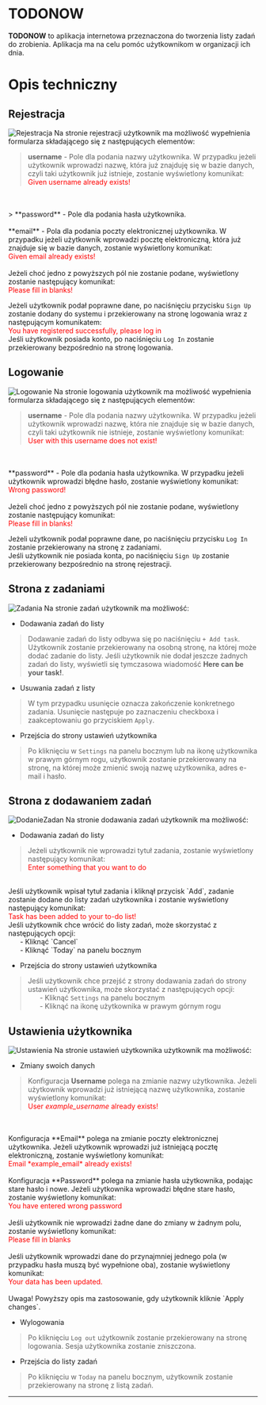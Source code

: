 # TODONOW
**TODONOW** to aplikacja internetowa przeznaczona do tworzenia listy zadań do zrobienia. Aplikacja ma na celu pomóc użytkownikom w organizacji ich dnia.

# Opis techniczny
## Rejestracja
![Rejestracja](/doc/registration.png)
Na stronie rejestracji użytkownik ma możliwość wypełnienia formularza składającego się z następujących elementów:

> **username** - Pole dla podania nazwy użytkownika. W przypadku jeżeli użytkownik wprowadzi nazwę, która już znajduję się w bazie danych, czyli taki użytkownik już istnieje, zostanie wyświetlony komunikat:<br>
<span style="color: red">Given username already exists!</span>
<br>
<br>
> **password** - Pole dla podania hasła użytkownika.
<br>
<br>
**email** - Pola dla podania poczty elektronicznej użytkownika. W przypadku jeżeli użytkownik wprowadzi pocztę elektroniczną, która już znajduje się w bazie danych, zostanie wyświetlony komunikat:<br>
<span style="color: red">Given email already exists!</span>
<br>
<br>
Jeżeli choć jedno z powyższych pól nie zostanie podane, wyświetlony zostanie następujący komunikat:<br>
<span style="color: red">Please fill in blanks!</span>

Jeżeli użytkownik podał poprawne dane, po naciśnięciu przycisku `Sign Up` zostanie dodany do systemu i przekierowany na stronę logowania wraz z następującym komunikatem:<br>
<span style="color: red">You have registered successfully, please log in</span>
<br>
Jeśli użytkownik posiada konto, po naciśnięciu `Log In` zostanie przekierowany bezpośrednio na stronę logowania.

## Logowanie
![Logowanie](/doc/login.png)
Na stronie logowania użytkownik ma możliwość wypełnienia formularza składającego się z następujących elementów:

> **username** - Pole dla podania nazwy użytkownika. W przypadku jeżeli użytkownik wprowadzi nazwę, która nie znajduje się w bazie danych, czyli taki użytkownik nie istnieje, zostanie wyświetlony komunikat:<br>
<span style="color: red">User with this username does not exist!</span>
<br>
<br>
**password** - Pole dla podania hasła użytkownika. W przypadku jeżeli użytkownik wprowadzi błędne hasło, zostanie wyświetlony komunikat:<br>
<span style="color: red">Wrong password!</span>
<br>
<br>
Jeżeli choć jedno z powyższych pól nie zostanie podane, wyświetlony zostanie następujący komunikat:<br>
<span style="color: red">Please fill in blanks!</span>

Jeżeli użytkownik podał poprawne dane, po naciśnięciu przycisku `Log In` zostanie przekierowany na stronę z zadaniami.<br>
Jeśli użytkownik nie posiada konta, po naciśnięciu `Sign Up` zostanie przekierowany bezpośrednio na stronę rejestracji.

## Strona z zadaniami
![Zadania](/doc/tasks.png)
Na stronie zadań użytkownik ma możliwość:

- Dodawania zadań do listy

> Dodawanie zadań do listy odbywa się po naciśnięciu `+ Add task`. Użytkownik zostanie przekierowany na osobną stronę, na której może dodać zadanie do listy. Jeśli użytkownik nie dodał jeszcze żadnych zadań do listy, wyświetli się tymczasowa wiadomość **Here can be your task!**.

- Usuwania zadań z listy

> W tym przypadku usunięcie oznacza zakończenie konkretnego zadania. Usunięcie następuje po zaznaczeniu checkboxa i zaakceptowaniu go przyciskiem `Apply`.

- Przejścia do strony ustawień użytkownika

> Po kliknięciu w `Settings` na panelu bocznym lub na ikonę użytkownika w prawym górnym rogu, użytkownik zostanie przekierowany na stronę, na której może zmienić swoją nazwę użytkownika, adres e-mail i hasło.

## Strona z dodawaniem zadań
![DodanieZadan](/doc/add_task.png)
Na stronie dodawania zadań użytkownik ma możliwość:

- Dodawania zadań do listy

> Jeżeli użytkownik nie wprowadzi tytuł zadania, zostanie wyświetlony następujący komunikat:<br>
<span style="color: red">Enter something that you want to do</span>
<br>
Jeśli użytkownik wpisał tytuł zadania i kliknął przycisk `Add`, zadanie zostanie dodane do listy zadań użytkownika i zostanie wyświetlony następujący komunikat:<br>
<span style="color: red">Task has been added to your to-do list!</span>
<br>
Jeśli użytkownik chce wrócić do listy zadań, może skorzystać z następujących opcji:<br>
&nbsp;&nbsp;&nbsp;&nbsp;&nbsp;&nbsp;- Kliknąć `Cancel`<br>
&nbsp;&nbsp;&nbsp;&nbsp;&nbsp;&nbsp;- Kliknąć `Today` na panelu bocznym<br>

- Przejścia do strony ustawień użytkownika

> Jeśli użytkownik chce przejść z strony dodawania zadań do strony ustawień użytkownika, może skorzystać z następujących opcji:<br>
&nbsp;&nbsp;&nbsp;&nbsp;&nbsp;&nbsp;- Kliknąć `Settings` na panelu bocznym<br>
&nbsp;&nbsp;&nbsp;&nbsp;&nbsp;&nbsp;- Kliknąć na ikonę użytkownika w prawym górnym rogu<br>

## Ustawienia użytkownika
![Ustawienia](/doc/settings.png)
Na stronie ustawień użytkownika użytkownik ma możliwość:

- Zmiany swoich danych

> Konfiguracja **Username** polega na zmianie nazwy użytkownika. Jeżeli użytkownik wprowadzi już istniejącą nazwę użytkownika, zostanie wyświetlony komunikat:<br>
<span style="color: red">User *example_username* already exists!</span>
<br>
<br>
Konfiguracja **Email** polega na zmianie poczty elektronicznej użytkownika. Jeżeli użytkownik wprowadzi już istniejącą pocztę elektroniczną, zostanie wyświetlony komunikat:<br>
<span style="color: red">Email *example_email* already exists!</span>
<br>
<br>
Konfiguracja **Password** polega na zmianie hasła użytkownika, podając stare hasło i nowe. Jeżeli użytkownika wprowadzi błędne stare hasło, zostanie wyświetlony komunikat:<br>
<span style="color: red">You have entered wrong password</span>
<br>
<br>
Jeśli użytkownik nie wprowadzi żadne dane do zmiany w żadnym polu, zostanie wyświetlony komunikat:<br>
<span style="color: red">Please fill in blanks</span>
<br>
<br>
Jeśli użytkownik wprowadzi dane do przynajmniej jednego pola (w przypadku hasła muszą być wypełnione oba), zostanie wyświetlony komunikat:<br>
<span style="color: red">Your data has been updated.</span>
<br>
<br>
Uwaga! Powyższy opis ma zastosowanie, gdy użytkownik kliknie `Apply changes`.

- Wylogowania

> Po kliknięciu `Log out` użytkownik zostanie przekierowany na stronę logowania. Sesja użytkownika zostanie zniszczona.

- Przejścia do listy zadań

> Po kliknięciu w `Today` na panelu bocznym, użytkownik zostanie przekierowany na stronę z listą zadań.

---
